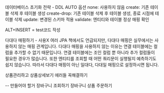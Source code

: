 데이터베이스 초기화 전략 - DDL AUTO 옵션
none: 사용하지 않음
create: 기존 테이블 삭제 후 테이블 생성
create-drop: 기존 테이블 삭제 후 테이블 생성, 종료 시점에 테이블 삭제
update: 변경된 스키마 적용
validate: 엔티티와 테이블 정상 매핑 확인


ALT+INSERT = test코드 작성




다대다 매핑하기 - 사용X
여러 JPA 책에서도 언급되지만, 다대다 매핑은 실무에서는 사용하지 않는 매핑 관계입니다. 
다대다 매핑을 사용하지 않는 이유는 연결 테이블에는 컬럼을 추가할 수 없기 때문입니다. 연결 테이블에는 조인 
컬럼 뿐 아니라 추가 컬럼들이 필요한 경우가 많습니다. 또한 엔티티를 조회할 때 어떤 쿼리문이 실행될지 예측하기도 쉽지 않습니다. 
따라서 다대다 매핑이 아닌 일대다, 다대일 매핑으로 설정하시면 됩니다.



상품관리하고 상품상세보기 에러들 꼭해결하기

-- 만들어야 할거
장바구니 조회하기 
장바구니 상품 주문하기